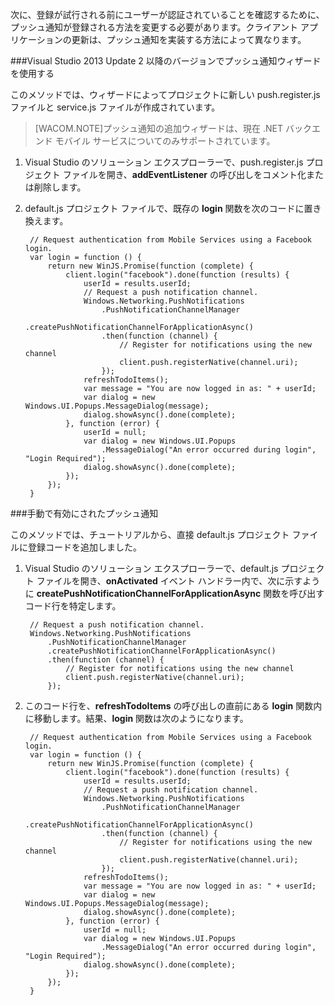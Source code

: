 ﻿
次に、登録が試行される前にユーザーが認証されていることを確認するために、プッシュ通知が登録される方法を変更する必要があります。クライアント アプリケーションの更新は、プッシュ通知を実装する方法によって異なります。

###Visual Studio 2013 Update 2 以降のバージョンでプッシュ通知ウィザードを使用する

このメソッドでは、ウィザードによってプロジェクトに新しい push.register.js ファイルと service.js ファイルが作成されています。

>[WACOM.NOTE]プッシュ通知の追加ウィザードは、現在 .NET バックエンド モバイル サービスについてのみサポートされています。

1. Visual Studio のソリューション エクスプローラーで、push.register.js プロジェクト ファイルを開き、**addEventListener** の呼び出しをコメント化または削除します。 

2. default.js プロジェクト ファイルで、既存の **login** 関数を次のコードに置き換えます。
 
		// Request authentication from Mobile Services using a Facebook login.
		var login = function () {
		    return new WinJS.Promise(function (complete) {
		        client.login("facebook").done(function (results) {
		            userId = results.userId;
		            // Request a push notification channel.
		            Windows.Networking.PushNotifications
		                .PushNotificationChannelManager
		                .createPushNotificationChannelForApplicationAsync()
		                .then(function (channel) {
		                    // Register for notifications using the new channel
		                    client.push.registerNative(channel.uri);
		                });
		            refreshTodoItems();
		            var message = "You are now logged in as: " + userId;
		            var dialog = new Windows.UI.Popups.MessageDialog(message);
		            dialog.showAsync().done(complete);
		        }, function (error) {
		            userId = null;
		            var dialog = new Windows.UI.Popups
		                .MessageDialog("An error occurred during login", "Login Required");
		            dialog.showAsync().done(complete);
		        });
		    });
		}  

###手動で有効にされたプッシュ通知		

このメソッドでは、チュートリアルから、直接 default.js プロジェクト ファイルに登録コードを追加しました。

1. Visual Studio のソリューション エクスプローラーで、default.js プロジェクト ファイルを開き、**onActivated** イベント ハンドラー内で、次に示すように **createPushNotificationChannelForApplicationAsync** 関数を呼び出すコード行を特定します。

		// Request a push notification channel.
		Windows.Networking.PushNotifications
		    .PushNotificationChannelManager
		    .createPushNotificationChannelForApplicationAsync()
		    .then(function (channel) {
		        // Register for notifications using the new channel
		        client.push.registerNative(channel.uri);
		    }); 
 
2. このコード行を、**refreshTodoItems** の呼び出しの直前にある **login** 関数内に移動します。結果、**login** 関数は次のようになります。
 
		// Request authentication from Mobile Services using a Facebook login.
		var login = function () {
		    return new WinJS.Promise(function (complete) {
		        client.login("facebook").done(function (results) {
		            userId = results.userId;
		            // Request a push notification channel.
		            Windows.Networking.PushNotifications
		                .PushNotificationChannelManager
		                .createPushNotificationChannelForApplicationAsync()
		                .then(function (channel) {
		                    // Register for notifications using the new channel
		                    client.push.registerNative(channel.uri);
		                });
		            refreshTodoItems();
		            var message = "You are now logged in as: " + userId;
		            var dialog = new Windows.UI.Popups.MessageDialog(message);
		            dialog.showAsync().done(complete);
		        }, function (error) {
		            userId = null;
		            var dialog = new Windows.UI.Popups
		                .MessageDialog("An error occurred during login", "Login Required");
		            dialog.showAsync().done(complete);
		        });
		    });
		}  
